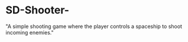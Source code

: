 # SD-Shooter-
 "A simple shooting game where the player controls a spaceship to shoot incoming enemies." 
